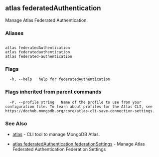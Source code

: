## atlas federatedAuthentication

Manage Atlas Federated Authentication.




### Aliases
```

atlas federatedAuthentication
atlas federatedauthentication
atlas federated-authentication
```



### Flags

```
  -h, --help   help for federatedAuthentication

```


### Flags inherited from parent commands

```
  -P, --profile string   Name of the profile to use from your configuration file. To learn about profiles for the Atlas CLI, see https://dochub.mongodb.org/core/atlas-cli-save-connection-settings.

```

### See Also


* [atlas](atlas.md)	- CLI tool to manage MongoDB Atlas.

* [atlas federatedAuthentication federationSettings](atlas_federatedAuthentication_federationSettings.md)	- Manage Atlas Federated Authentication Federation Settings



